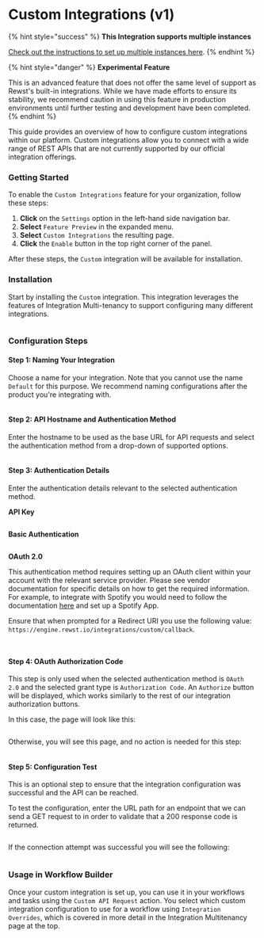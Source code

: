 # Custom Integrations (v1)

{% hint style="success" %}
**This Integration supports multiple instances**

[Check out the instructions to set up multiple instances here](../general/multi-instance-integration/multi-instance-integration-setup.md).
{% endhint %}

{% hint style="danger" %}
**Experimental Feature**

This is an advanced feature that does not offer the same level of support as Rewst's built-in integrations. While we have made efforts to ensure its stability, we recommend caution in using this feature in production environments until further testing and development have been completed.
{% endhint %}

This guide provides an overview of how to configure custom integrations within our platform. Custom integrations allow you to connect with a wide range of REST APIs that are not currently supported by our official integration offerings.

### Getting Started

To enable the `Custom Integrations` feature for your organization, follow these steps:

1. **Click** on the `Settings` option in the left-hand side navigation bar.
2. **Select** `Feature Preview` in the expanded menu.
3. **Select** `Custom Integrations` the resulting page.
4. **Click** the `Enable` button in the top right corner of the panel.

After these steps, the `Custom` integration will be available for installation.

### Installation

Start by installing the `Custom` integration. This integration leverages the features of Integration Multi-tenancy to support configuring many different integrations.

<figure><img src="../../../.gitbook/assets/custom-integrations-install.png" alt=""><figcaption></figcaption></figure>

### Configuration Steps

#### Step 1: Naming Your Integration

Choose a name for your integration. Note that you cannot use the name `Default` for this purpose. We recommend naming configurations after the product you're integrating with.

<figure><img src="../../../.gitbook/assets/custom-integrations-step-1.png" alt=""><figcaption></figcaption></figure>

#### Step 2: API Hostname and Authentication Method

Enter the hostname to be used as the base URL for API requests and select the authentication method from a drop-down of supported options.

<figure><img src="../../../.gitbook/assets/custom-integrations-step-2.png" alt=""><figcaption></figcaption></figure>

#### Step 3: Authentication Details

Enter the authentication details relevant to the selected authentication method.

**API Key**

<figure><img src="../../../.gitbook/assets/custom-integrations-step-3-api-key.png" alt=""><figcaption></figcaption></figure>

**Basic Authentication**

<figure><img src="../../../.gitbook/assets/custom-integrations-step-3-basic-auth.png" alt=""><figcaption></figcaption></figure>

**OAuth 2.0**

This authentication method requires setting up an OAuth client within your account with the relevant service provider. Please see vendor documentation for specific details on how to get the required information. For example, to integrate with Spotify you would need to follow the documentation [here](https://developer.spotify.com/documentation/web-api/tutorials/getting-started) and set up a Spotify App.

Ensure that when prompted for a Redirect URI you use the following value: `https://engine.rewst.io/integrations/custom/callback`.

<figure><img src="../../../.gitbook/assets/custom-integrations-step-3-oauth-1.png" alt=""><figcaption></figcaption></figure>

<figure><img src="../../../.gitbook/assets/custom-integrations-step-3-oauth-2.png" alt=""><figcaption></figcaption></figure>

#### Step 4: OAuth Authorization Code

This step is only used when the selected authentication method is `OAuth 2.0` and the selected grant type is `Authorization Code`. An `Authorize` button will be displayed, which works similarly to the rest of our integration authorization buttons.

In this case, the page will look like this:

<figure><img src="../../../.gitbook/assets/custom-integrations-step-4-oauth.png" alt=""><figcaption></figcaption></figure>

Otherwise, you will see this page, and no action is needed for this step:

<figure><img src="../../../.gitbook/assets/custom-integrations-step-4-no-reqs.png" alt=""><figcaption></figcaption></figure>

#### Step 5: Configuration Test

This is an optional step to ensure that the integration configuration was successful and the API can be reached.

To test the configuration, enter the URL path for an endpoint that we can send a GET request to in order to validate that a 200 response code is returned.

<figure><img src="../../../.gitbook/assets/custom-integrations-step-5.png" alt=""><figcaption></figcaption></figure>

If the connection attempt was successful you will see the following:

<figure><img src="../../../.gitbook/assets/custom-integrations-step-5-success.png" alt=""><figcaption></figcaption></figure>

### Usage in Workflow Builder

Once your custom integration is set up, you can use it in your workflows and tasks using the `Custom API Request` action. You select which custom integration configuration to use for a workflow using `Integration Overrides`, which is covered in more detail in the Integration Multitenancy page at the top.

<figure><img src="../../../.gitbook/assets/custom-integrations-action.png" alt=""><figcaption></figcaption></figure>

<figure><img src="../../../.gitbook/assets/custom-integrations-integration-overrides.png" alt=""><figcaption></figcaption></figure>
